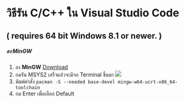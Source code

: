 # วิธีรัน C/C++ ใน Visual Studio Code

## ( requires 64 bit Windows 8.1 or newer. )

##### ลง **MinGW**
1. ลง **MinGW** [Download](https://github.com/msys2/msys2-installer/releases/download/2023-05-26/msys2-x86_64-20230526.exe "Download")
2. กดรัน MSYS2   เสร็จแล้วจะมีจอ Terminal ขึ้นมา ![](https://cdn.discordapp.com/attachments/816608736042811401/1193577057934917725/image.png?ex=65ad3842&is=659ac342&hm=6f7915e85797b0832583910b60eeedff416f264c8cfadb5888187a0ee4d5f5d4&)
3. พิมพ์คำสั่ง `pacman -S --needed base-devel mingw-w64-ucrt-x86_64-toolchain`
4. กด Enter เพื่อเลือก Default 
